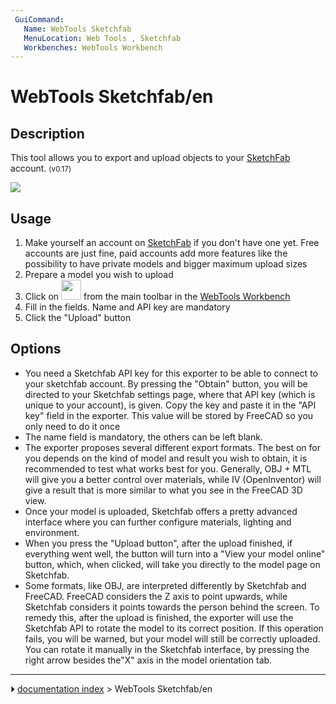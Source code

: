 ```yaml
---
 GuiCommand:
   Name: WebTools Sketchfab
   MenuLocation: Web Tools , Sketchfab
   Workbenches: WebTools Workbench
---
```


# WebTools Sketchfab/en

## Description

This tool allows you to export and upload objects to your [SketchFab](http://www.sketchfab.com) account. <small>(v0.17)</small> 

![](images/Sketchfab_exporter.jpg )

## Usage

1.  Make yourself an account on [SketchFab](http://www.sketchfab.com) if you don\'t have one yet. Free accounts are just fine, paid accounts add more features like the possibility to have private models and bigger maximum upload sizes
2.  Prepare a model you wish to upload
3.  Click on <img alt="" src=images/WebTools_Sketchfab.svg  style="width:32px;"> from the main toolbar in the [WebTools Workbench](WebTools_Workbench.md)
4.  Fill in the fields. Name and API key are mandatory
5.  Click the \"Upload\" button

## Options

-   You need a Sketchfab API key for this exporter to be able to connect to your sketchfab account. By pressing the \"Obtain\" button, you will be directed to your Sketchfab settings page, where that API key (which is unique to your account), is given. Copy the key and paste it in the \"API key\" field in the exporter. This value will be stored by FreeCAD so you only need to do it once
-   The name field is mandatory, the others can be left blank.
-   The exporter proposes several different export formats. The best on for you depends on the kind of model and result you wish to obtain, it is recommended to test what works best for you. Generally, OBJ + MTL will give you a better control over materials, while IV (OpenInventor) will give a result that is more similar to what you see in the FreeCAD 3D view.
-   Once your model is uploaded, Sketchfab offers a pretty advanced interface where you can further configure materials, lighting and environment.
-   When you press the \"Upload button\", after the upload finished, if everything went well, the button will turn into a \"View your model online\" button, which, when clicked, will take you directly to the model page on Sketchfab.
-   Some formats, like OBJ, are interpreted differently by Sketchfab and FreeCAD. FreeCAD considers the Z axis to point upwards, while Sketchfab considers it points towards the person behind the screen. To remedy this, after the upload is finished, the exporter will use the Sketchfab API to rotate the model to its correct position. If this operation fails, you will be warned, but your model will still be correctly uploaded. You can rotate it manually in the Sketchfab interface, by pressing the right arrow besides the\"X\" axis in the model orientation tab.



---
⏵ [documentation index](../README.md) > WebTools Sketchfab/en
